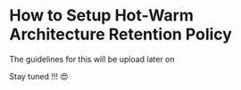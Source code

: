 # How to Setup Hot-Warm Architecture Retention Policy

The guidelines for this will be upload later on

Stay tuned !!! 😍